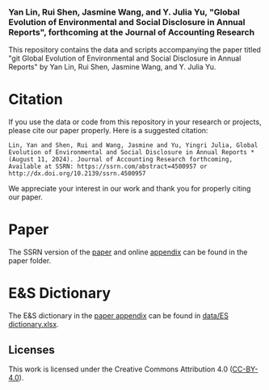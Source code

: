 ### Yan Lin, Rui Shen, Jasmine Wang, and Y. Julia Yu, "Global Evolution of Environmental and Social Disclosure in Annual Reports", forthcoming at the Journal of Accounting Research

This repository contains the data and scripts accompanying the paper titled "git Global Evolution of Environmental and Social Disclosure in Annual Reports" by Yan Lin, Rui Shen, Jasmine Wang, and Y. Julia Yu.

# Citation

If you use the data or code from this repository in your research or projects, please cite our paper properly. Here is a suggested citation: 

```Lin, Yan and Shen, Rui and Wang, Jasmine and Yu, Yingri Julia, Global Evolution of Environmental and Social Disclosure in Annual Reports * (August 11, 2024). Journal of Accounting Research forthcoming, Available at SSRN: https://ssrn.com/abstract=4500957 or http://dx.doi.org/10.2139/ssrn.4500957```

We appreciate your interest in our work and thank you for properly citing our paper.

# Paper

The SSRN version of the [paper](paper/Lin-Shen-Wang-Yu-2024-JAR-Global-Evolution-of-Environmental-and-Social-Disclosure-in-Annual-Reports.pdf) and  online [appendix](paper/Online-Appendix-Lin-Shen-Wang-Yu-2024-JAR-Global-Evolution-of-Environmental-and-Social-Disclosure-in-Annual-Reports.pdf) can be found in the paper folder. 

# E&S Dictionary

The E&S dictionary in the [paper appendix](paper/Online-Appendix-Lin-Shen-Wang-Yu-2024-JAR-Global-Evolution-of-Environmental-and-Social-Disclosure-in-Annual-Reports.pdf) can be found in [data/ES dictionary.xlsx](data/ES-dictionary.xlsx).

## Licenses

This work is licensed under the Creative Commons Attribution 4.0 ([CC-BY-4.0](https://creativecommons.org/licenses/by/4.0/)). 





